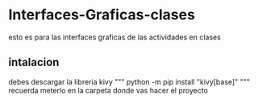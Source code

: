 # Interfaces-Graficas-clases
esto es para las interfaces graficas de las actividades en clases
## intalacion
debes descargar la libreria kivy
"""
python -m pip install "kivy[base]" 
"""
recuerda meterlo en la carpeta donde vas hacer el proyecto
